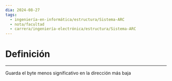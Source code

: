 ```yaml
---
dia: 2024-08-27
tags:
  - ingeniería-en-informática/estructura/Sistema-ARC
  - nota/facultad
  - carrera/ingeniería-electrónica/estructura/Sistema-ARC
---
```

# Definición
---
Guarda el byte menos significativo en la dirección más baja